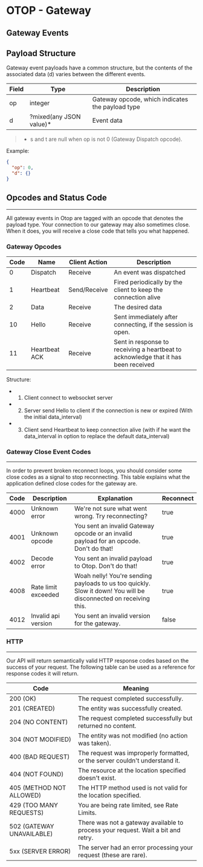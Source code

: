 # OTOP - Gateway

## Gateway Events


Payload Structure
---
Gateway event payloads have a common structure, but the contents of the associated data (d) varies between the different events.

| Field | Type                    | Description                                      |
| ----- | ----------------------- | ------------------------------------------------ |
| op    | integer                 | Gateway opcode, which indicates the payload type |
| d     | ?mixed(any JSON value)* | Event data                                       |

> * s and t are null when op is not 0 (Gateway Dispatch opcode).

Example:
```json
{
  "op": 0,
  "d": {}
}
```

## Opcodes and Status Code
---
All gateway events in Otop are tagged with an opcode that denotes the payload type. Your connection to our gateway may also sometimes close. When it does, you will receive a close code that tells you what happened.

### Gateway Opcodes

| Code | Name          | Client Action | Description                                                                        |
| ---- | ------------- | ------------- | ---------------------------------------------------------------------------------- |
| 0    | Dispatch      | Receive       | An event was dispatched                                                            |
| 1    | Heartbeat     | Send/Receive  | Fired periodically by the client to keep the connection alive                      |
| 2    | Data          | Receive       | The desired data                                                                   |
| 10   | Hello         | Receive       | Sent immediately after connecting, if the session is open.                         |
| 11   | Heartbeat ACK | Receive       | Sent in response to receiving a heartbeat to acknowledge that it has been received |

Structure:

- 1. Client connect to websocket server
- 2. Server send Hello to client if the connection is new or expired (With the initial data_interval)
- 3. Client send Heartbeat to keep connection alive (with if he want the data_interval in option to replace the default data_interval)

### Gateway Close Event Codes
---
In order to prevent broken reconnect loops, you should consider some close codes as a signal to stop reconnecting. This table explains what the application defined close codes for the gateway are.

| Code | Description         | Explanation                                                                                                      | Reconnect |
| ---- | ------------------- | ---------------------------------------------------------------------------------------------------------------- | --------- |
| 4000 | Unknown error       | We're not sure what went wrong. Try reconnecting?                                                                | true      |
| 4001 | Unknown opcode      | You sent an invalid Gateway opcode or an invalid payload for an opcode. Don't do that!                           | true      |
| 4002 | Decode error        | You sent an invalid payload to Otop. Don't do that!                                                              | true      |
| 4008 | Rate limit exceeded | Woah nelly! You're sending payloads to us too quickly. Slow it down! You will be disconnected on receiving this. | true      |
| 4012 | Invalid api version | You sent an invalid version for the gateway.                                                                     | false     |

### HTTP
---
Our API will return semantically valid HTTP response codes based on the success of your request. The following table can be used as a reference for response codes it will return.

| Code                      | Meaning                                                                          |
| ------------------------- | -------------------------------------------------------------------------------- |
| 200 (OK)                  | The request completed successfully.                                              |
| 201 (CREATED)             | The entity was successfully created.                                             |
| 204 (NO CONTENT)          | The request completed successfully but returned no content.                      |
| 304 (NOT MODIFIED)        | The entity was not modified (no action was taken).                               |
| 400 (BAD REQUEST)         | The request was improperly formatted, or the server couldn't understand it.      |
| 404 (NOT FOUND)           | The resource at the location specified doesn't exist.                            |
| 405 (METHOD NOT ALLOWED)  | The HTTP method used is not valid for the location specified.                    |
| 429 (TOO MANY REQUESTS)   | You are being rate limited, see Rate Limits.                                     |
| 502 (GATEWAY UNAVAILABLE) | There was not a gateway available to process your request. Wait a bit and retry. |
| 5xx (SERVER ERROR)        | The server had an error processing your request (these are rare).                |